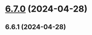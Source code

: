 # [6.7.0](https://github.com/WhiskeySockets/Baileys/compare/v6.6.1...v6.7.0) (2024-04-28)


## 6.6.1 (2024-04-28)


